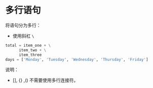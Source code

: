 

# 多行语句

将语句分为多行：

- 使用斜杠 `\`

```py
total = item_one + \
      item_two + \
      item_three
days = ['Monday', 'Tuesday', 'Wednesday', 'Thursday', 'Friday']
```

说明：

- [], {} ,() 不需要使用多行连接符。

